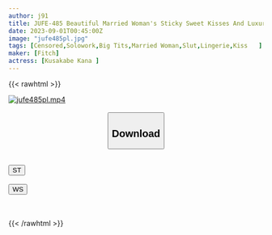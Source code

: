```yaml
---
author: j91
title: JUFE-485 Beautiful Married Woman's Sticky Sweet Kisses And Luxury Lingerie SEX My Uncle's Wife Who Lives In The City Seduces Me Who Was Raised In The Countryside Kana Kusakabe
date: 2023-09-01T00:45:00Z
image: "jufe485pl.jpg"
tags: [Censored,Solowork,Big Tits,Married Woman,Slut,Lingerie,Kiss	 ]
maker: [Fitch]
actress: [Kusakabe Kana ]
---
```



{{< rawhtml >}}

<div class="video" data-videoid="VoVlJVD82jTKBgw">
    <a href="javascript:;">
        <img src="https://my.j91.asia/posts/jufe485pl/jufe485pl.jpg" width="WIDTH" height="HEIGHT" alt="jufe485pl.mp4" loading="lazy">
    </a>
</div>

<script type="text/javascript" src="https://j91.asia/asset/on-demand-st.js"></script>

<br>
  <link rel="stylesheet" href="https://j91.asia/asset/bs5.css">
  
  <center>
  <button class="btn btn-primary" type="button" data-bs-toggle="collapse" data-bs-target=".multi-collapse" aria-expanded="false" aria-controls="multiCollapseExample1 multiCollapseExample2"><h2>Download</h2></button></center>
</p>
<div class="row">
  <div class="col">
    <div class="collapse multi-collapse" id="multiCollapseExample1">
      <div class="card card-body">
	      	      <br>
<div class="buttons">  
<a href="https://streamtape.to/v/VoVlJVD82jTKBgw"><button class="btn-hover color-3"><i class="fa fa-download"></i> ST</button></a></div>
    </div>
  </div>
</div>
  <div class="col">
    <div class="collapse multi-collapse" id="multiCollapseExample2">
      <div class="card card-body">
	      <br>
<div class="buttons">
    <a href="https://wolfstream.tv/siaioc4kt4ea"><button class="btn-hover color-9"><i class="fa fa-download"></i> WS</button></a></div>
<br><br>
      </div>
    </div>
  </div>
</div>

{{< /rawhtml >}}
